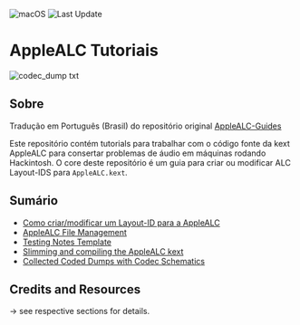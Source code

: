 ![macOS](https://img.shields.io/badge/Supported_macOS:-≤14.3_beta-gree.svg) ![Last Update](https://img.shields.io/badge/Last_Update_(yy/mm/dd):-23.12.17-blueviolet.svg)

# AppleALC Tutoriais

![codec_dump txt](https://user-images.githubusercontent.com/76865553/179084535-62f3634b-8e3e-4807-b0c1-bb04c035c5e0.svg)

## Sobre

Tradução em Português (Brasil) do repositório original [AppleALC-Guides](https://github.com/5T33Z0/AppleALC-Guides)

Este repositório contém tutorials para trabalhar com o código fonte da kext AppleALC para consertar problemas de áudio em máquinas rodando Hackintosh. O core deste repositório é um guia para criar ou modificar ALC Layout-IDS para `AppleALC.kext`. 

## Sumário

- [Como criar/modificar um Layout-ID para a AppleALC](https://github.com/gabrielfelipedy/AppleALC-Tutoriais/tree/main/AppleALC_Layout-ID)
- [AppleALC File Management](https://github.com/5T33Z0/AppleALC-Guides/tree/main/File_Management)
- [Testing Notes Template](https://github.com/5T33Z0/AppleALC-Guides/blob/main/AppleALC_Layout-ID/Testing_Notes.md)
- [Slimming and compiling the AppleALC kext](https://github.com/5T33Z0/AppleALC-Guides/tree/main/Slimming_AppleALC)
- [Collected Coded Dumps with Codec Schematics](https://github.com/5T33Z0/AppleALC-Guides/tree/main/Codec_Dumps)

## Credits and Resources
&rarr; see respective sections for details.
